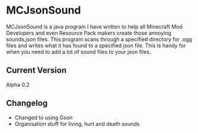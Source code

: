 MCJsonSound
===========
MCJsonSound is a java program I have written to help all Minecraft Mod Developers and even Resource Pack makers create those annoying sounds.json files. This program scans through a specified directory for .ogg files and writes what it has found to a specified json file. This is handy for when you need to add a lot of sound files to your json files.

Current Version
---------------
Alpha 0.2

Changelog
---------
* Changed to using Gson
* Organisation stuff for living, hurt and death sounds